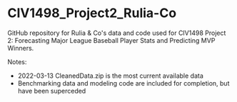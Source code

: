 # CIV1498_Project2_Rulia-Co

GitHub repository for Rulia & Co's data and code used for CIV1498 Project 2: Forecasting Major League Baseball Player Stats and Predicting MVP Winners.

Notes:
- 2022-03-13 CleanedData.zip is the most current available data
- Benchmarking data and modeling code are included for completion, but have been superceded
